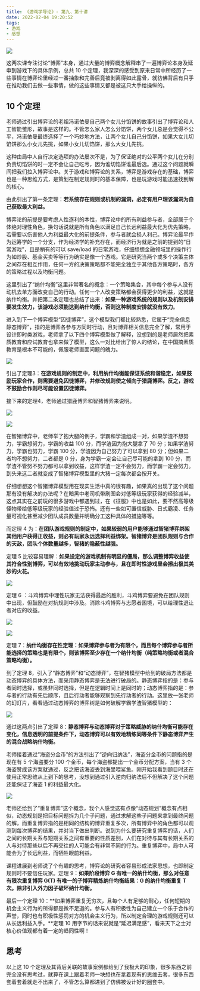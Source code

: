 ```yaml
---
title: 《游戏学导论》- 第九、第十讲
date: 2022-02-04 19:20:52
tags:
- 游戏
- 感想
---
```


![](http://img.pjhubs.com/20220205210944.png)

这两次课专注讨论“博弈”本身，通过大量的博弈概念解释串了一遍博弈论本身及延申到游戏下的具体示例，总共 10 个定理，我深深的感受到原来日常中所经历了一些事情在博弈论里经过一番抽象和完善后竟被剥离得如此露骨，就彷佛背后有只手在推动我们去做一些事情，做的这些事情又都是被这只大手给操纵的。

## 10 个定理
老师通过引出博弈论的老祖冯诺依曼自己两个女儿分馅饼的故事引出了博弈论和人工智能雏形，故事是这样的。不管怎么家人怎么分馅饼，两个女儿总是会觉得不公平，冯诺依曼最终选择了一个巧妙地方法，让两个女儿自己分馅饼，如果大女儿切馅饼那么小女儿先挑，如果小女儿切馅饼，那么大女儿先挑。

这种由局中人自行决定选项的办法屡次不是，为了保证绝对的公平两个女儿在分别负责切馅饼的时一定不会让自己吃亏，因为谁切馅饼谁最后选。通过这个问题就瞬间把我们拉入博弈论中。关于游戏和博弈论的关系，博弈是游戏存在的基础，博弈也是一种思维方式，是策划在制定规则时的基本保障，也是玩游戏时能迅速找到解的核心。

由此引出了第一条定理：**若系统存在规则或机制的漏洞，必定有用户理该漏洞为自己获取最大利益。**

博弈论的前提是要考虑人性逐利的本性，博弈论中的所有利益参与者，全部属于个体绝对理性角色，换句话说就是所有角色以满足自己长远利益最大化为优先策略，若需要以伤害他人为利益最大化的前提条件，参与者就会损人利己。博弈论最早作为运筹学的一个分支，作为经济学的补充存在，而经济行为就是之前的提到的“日常游戏”，且是稍有的可以 save/load 的日常游戏，仔细想想金融领域里的操作行为如炒股、基金买卖等等行为确实是像一个游戏。它是研究当两个或多个决策主体之间存在相互作用，任何一方的决策策略都不能完全独立于其他各方策略时，各方的策略过程以及均衡问题。

这里引出了“纳什均衡”这里非常著名的概念：一个策略集合，其中每个参与人没有动机去单方面改变自己的行动。任何一个人改变策略都会获得更少的利益，这就是纳什均衡。并把第二条定理也总结了出来：**如果一种游戏系统的规则以及机制安排要发生效力，该游戏必须能达到纳什均衡，否则这种制度安排就没有效力**。

进入到下一个博弈模型“囚徒博弈”，这个模型我们都比较熟悉，它属于“完全信息静态博弈”，指的是博弈各参与方同时行动，且对博弈相关信息完全了解，常用于设计即时类游戏，老师拿了以下四个博弈模型做了解释，没想到的是老师居然把素质教育和应试教育也拿来做了模型，这么一对比给出了惊人的结论，在中国搞素质教育是根本不可能的，佩服老师直面问题的魄力。

![](http://img.pjhubs.com/20220205202022.png)

引出了定理3：**在游戏规则的制定中，利用纳什均衡能保证系统和谐稳定，如果鼓励玩家合作，则需要避免囚徒博弈，并修改规则使之倾向于猎鹿博弈。反之，游戏不鼓励合作则尽可能设置囚徒博弈。**

接下来的定理4，老师通过猎鹿博弈和智猪博弈来说明。

![](http://img.pjhubs.com/20220205203050.png)

![](http://img.pjhubs.com/20220205203055.png)

在智猪博弈中，老师举了抱大腿的例子，学霸和学渣组成一对，如果学渣不想努力，学霸想努力，学霸的收益 100 分，而学渣因为抱大腿拿了 70 分；如果学渣努力，学霸也努力，学霸 100 分，学渣因为自己努力了可以拿到 80 分；但如果二者均不想努力，二者都是 0 分，身为学霸一定会让自己尽可能的拿到 100 分，而学渣不管努不努力都可以拿到收益，这样学渣一定不会努力，而学霸一定会努力。到头来这二者就变成了智猪博弈模型里的大猪一定每次都会按开关。

仔细想想这个智猪博弈模型用在现实生活中真的很有趣，如果真的出现了这个问题那有没有解决的办法呢？在暗黑中老司机带刷图会对低等级玩家获得的经验减半，这点其实在之前玩的很多游戏中都遇到过，在《征服》中也是如此，要不然高等级怪物带给低等级玩家的经验值过于恐怖。还有一些如可置信威胁、日式霸凌、任务量可视化甚至减少团队成员数量并明确分工这种具体的措施等等。

而定理 4 为：**在团队游戏规则的制定中，如果较弱的用户能够通过智猪博弈绑架其他用户获得正收益，则必有玩家永远选择利益绑架。智猪博弈是团队规则与合作的天敌，团队个体数量越多，智猪的隐蔽性越强。**


定理 5 比较容易理解：**如果设定的游戏机制有明显的僵局，那么调整博弈收益使其符合性别博弈，可以有效地挑动玩家主动参与，且在即时性游戏里会擦出极其美妙的火花。**

![](http://img.pjhubs.com/20220205203841.png)

定理 6 ：斗鸡博弈中理性玩家无法获得最后的胜利，斗鸡博弈要避免在团队规则中出现，但鼓励在对抗规则中涉及。消除斗鸡博弈与志愿者困境，可以给理性退让者对应的收益。

![](http://img.pjhubs.com/20220205203916.png)

![](http://img.pjhubs.com/20220205203922.png)

定理 7：**纳什均衡存在性定理：如果博弈参与者为有限个，而且每个博弈参与者所能选择的策略也是有限个，则该博弈至少存在一个纳什均衡（纯策略均衡或者混合策略均衡）。**

到了定理 8，引入了“静态博弈”和“动态博弈”，在智猪模型中给到的破局方法都是动态博弈的具体方法，而采用静态博弈是无法进行破局的。静态博弈指的是：参与者同时选择，或虽非同时选择，但是在逻辑时间上是同时的；动态博弈指的是：参与者的行动有先后顺序，且后行动者能够观察到先行动者的行动。这里放一张老师的幻灯片，看看通过动态博弈的博弈树是如何破解学霸学渣智猪模型的：

![](http://img.pjhubs.com/20220205204310.png)

通过这两点引出了定理 8：**静态博弈与动态博弈对于策略威胁的纳什均衡可能存在变化，信息透明的前提条件下，动态博弈可以有效地精练同等条件下静态博弈产生的混合战略纳什均衡。**

老师接着通过“海盗分金币”的方法引出了“逆向归纳法”，海盗分金币的问题指的是现在有 5 个海盗要分 100 个金币，每个海盗都提出一个金币分配方案，当有 3 个海盗赞成该方案就通过，反之把该海盗丢到海里喂鲨鱼。刚开始我看到题目时还在使用正常思维从上到下的思考，没想到通过引入逆向归纳法后不但解决了这个问题还能保证了海盗 1 的利益最大化。

![](http://img.pjhubs.com/20220205204802.png)

老师还给到了“重复博弈”这个概念，我个人感觉这有点像“动态规划”概念有点相似，动态规划是把目标问题拆为几个子问题，通过求解这些子问题来拿到最终问题的解，而重复博弈指的是相同的结构的博弈重复多次，所有博弈中的角色都可以观测到每次博弈的结果，并对当下做出判断。说到为什么要研究重复博弈的话，人们之间的长期关系与短期关系之间有重要的性质差别，人们在对待与其有长期关系的人与对待那些以后不再交往的人可能会有非常不同的行为。重复博弈中，局中人可能会为了长远利益，而牺牲眼前利益。

课程进展到老师说了个有趣的思考，博弈论的研究者容易形成法家思想，也即制定规则时不要信任玩家。定理 9：**如果阶段博弈 G 有唯一的纳什均衡，那么对任意有限次重复博弈 G(T) 有唯一的子博弈精炼纳什均衡结果：G 的纳什均衡重复 T 次。除非引入外力因子破坏纳什均衡。**


最后一个定理 10：**如果博弈重复无穷次，且每个人有足够的耐心，任何短期的机会主义行为的所得都是微不足道的。参与人有积极性为自己建立一个乐于合作的声誉，同时也有积极性惩罚对方的机会主义行为，所以制定合理的游戏规则还可以从长远利益入手。**定理 10 用字节的话来说就是“延迟满足感”，看来天下之士对核心价值观都有着一定的趋同性啊！

## 思考

以上这 10 个定理及其背后关联的故事案例都给到了我极大的印象，很多东西之前完全没有思考过，就算在课上跟着老师一块想也在拿着现有的思维去套，很多东西套着套着就走不出来了，不管怎么算都进到了仿佛被设计好的圈套中。
